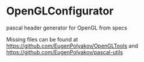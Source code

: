 # OpenGLConfigurator
pascal header generator for OpenGL from specs

Missing files can be found at https://github.com/EugenPolyakov/OpenGLTools and https://github.com/EugenPolyakov/pascal-utils
